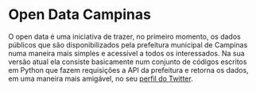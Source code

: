 # Open Data Campinas

O open data é uma iniciativa de trazer, no primeiro momento, os dados públicos que são disponibilizados pela prefeitura municipal de Campinas numa maneira mais simples e acessível a todos os interessados. Na sua versão atual ela consiste basicamente num conjunto de códigos escritos em Python que fazem requisições a API da prefeitura e retorna os dados, em uma maneira mais amigável, no seu [perfil do Twitter](https://twitter.com/opendata_cps).
